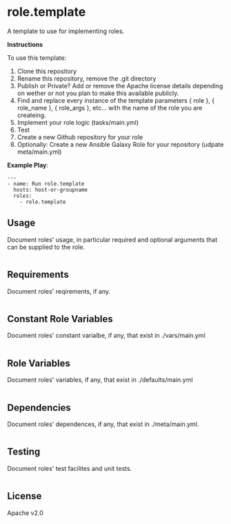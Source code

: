 role.template
========

A template to use for implementing roles.

**Instructions**

To use this template:

1. Clone this repository
2. Rename this repository, remove the .git directory
3. Publish or Private? Add or remove the Apache license details depending on wether or not you plan to make this available publicly. 
4. Find and replace every instance of the template parameters \{ role \}, \{ role_name \}, \{ role_args \}, etc... with the name of the role you are createing.
5. Implement your role logic (tasks/main.yml)
6. Test
7. Create a new Github repository for your role
8. Optionally: Create a new Ansible Galaxy Role for your repository (udpate meta/main.yml)

**Example Play**:
```
---
- name: Run role.template
  hosts: host-or-groupname
  roles:
    - role.template
```

Usage
-----

Document roles' usage, in particular required and optional arguments that can be supplied to the role.
```
```

Requirements
------------

Document roles' reqirements, if any.
```
```

Constant Role Variables
-----------------------

Document roles' constant varialbe, if any, that exist in ./vars/main.yml
```
```

Role Variables
-----------------------

Document roles' variables, if any, that exist in ./defaults/main.yml 
```
```

Dependencies
------------

Document roles' dependences, if any, that exist in ./meta/main.yml.
```
```

Testing
-------

Document roles' test facilites and unit tests.
```
```

License
-------

Apache v2.0
